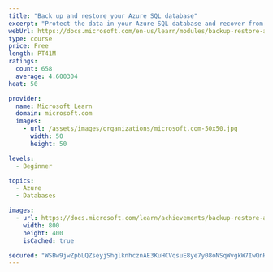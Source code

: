 ```yaml
---
title: "Back up and restore your Azure SQL database"
excerpt: "Protect the data in your Azure SQL database and recover from data loss or corruption with backup and restore."
webUrl: https://docs.microsoft.com/en-us/learn/modules/backup-restore-azure-sql/
type: course
price: Free
length: PT41M
ratings:
  count: 658
  average: 4.600304
heat: 50

provider:
  name: Microsoft Learn
  domain: microsoft.com
  images:
    - url: /assets/images/organizations/microsoft.com-50x50.jpg
      width: 50
      height: 50

levels:
  - Beginner

topics:
  - Azure
  - Databases

images:
  - url: https://docs.microsoft.com/learn/achievements/backup-restore-azure-sql-social.png
    width: 800
    height: 400
    isCached: true

secured: "WSBw9jwZpbLQZseyjShglknhcznAE3KuHCVqsuE8ye7y08oNSqWvgkW7IwQnHncGH5bIIZu2EbvpuI8XX/Kr3QhcXWzASYedPAl9VkdVmJiMXxaK/5OfLs9wr70R9wMylkP1BItLvkd3uJk1jOF5RsbZICSxSZNI5/wglHD/q1BT9b9OQsfCWI7YoyYupcdr380EGyH9ECBR3+1OV4SXwwJXzbsY6GXqJXVAJVAG7SZtKNaEMvhMOG/R/1aV/nRv3sUhBwkQQwKps9a4vpd+n0kloXGvKejfdE57oeEGk+Ec6kMpFYMoVSzHaZBYqc1ACv8VUNmgbkTxmLmCKjeWfcVyHI3Lj+ptDcrtQGyXv7XMLJanjtdkI5YUxOxADg6yhN6yuWJmA5ueopVDjEHHu73JwxaajCIjlyAZ0pzOPck=;eR9/Uyvt3FI3rFFVg7yVKA=="
---
```


